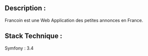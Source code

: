 ## Description :
Francoin est une Web Application des petites annonces en France.

## Stack Technique :
Symfony : 3.4



